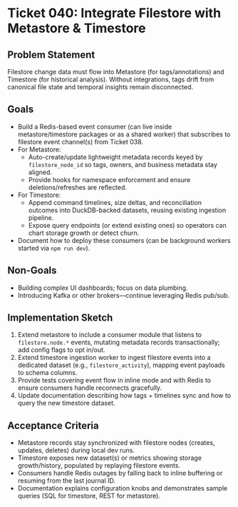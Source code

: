 # Ticket 040: Integrate Filestore with Metastore & Timestore

## Problem Statement
Filestore change data must flow into Metastore (for tags/annotations) and Timestore (for historical analysis). Without integrations, tags drift from canonical file state and temporal insights remain disconnected.

## Goals
- Build a Redis-based event consumer (can live inside metastore/timestore packages or as a shared worker) that subscribes to filestore event channel(s) from Ticket 038.
- For Metastore:
  - Auto-create/update lightweight metadata records keyed by `filestore_node_id` so tags, owners, and business metadata stay aligned.
  - Provide hooks for namespace enforcement and ensure deletions/refreshes are reflected.
- For Timestore:
  - Append command timelines, size deltas, and reconciliation outcomes into DuckDB-backed datasets, reusing existing ingestion pipeline.
  - Expose query endpoints (or extend existing ones) so operators can chart storage growth or detect churn.
- Document how to deploy these consumers (can be background workers started via `npm run dev`).

## Non-Goals
- Building complex UI dashboards; focus on data plumbing.
- Introducing Kafka or other brokers—continue leveraging Redis pub/sub.

## Implementation Sketch
1. Extend metastore to include a consumer module that listens to `filestore.node.*` events, mutating metadata records transactionally; add config flags to opt in/out.
2. Extend timestore ingestion worker to ingest filestore events into a dedicated dataset (e.g., `filestore_activity`), mapping event payloads to schema columns.
3. Provide tests covering event flow in inline mode and with Redis to ensure consumers handle reconnects gracefully.
4. Update documentation describing how tags + timelines sync and how to query the new timestore dataset.

## Acceptance Criteria
- Metastore records stay synchronized with filestore nodes (creates, updates, deletes) during local dev runs.
- Timestore exposes new dataset(s) or metrics showing storage growth/history, populated by replaying filestore events.
- Consumers handle Redis outages by falling back to inline buffering or resuming from the last journal ID.
- Documentation explains configuration knobs and demonstrates sample queries (SQL for timestore, REST for metastore).
